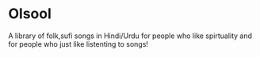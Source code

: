# Olsool

A library of folk,sufi songs in Hindi/Urdu for people who like spirtuality and for people who just like listenting to songs!
